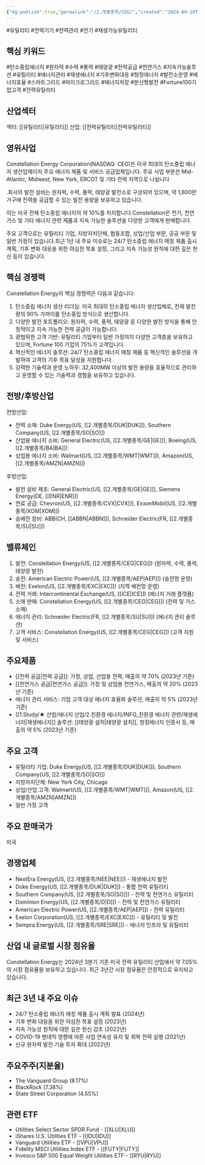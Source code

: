 ```yaml
---
{"dg-publish":true,"permalink":"/2.개별종목/CEG/","created":"2024-09-10T10:32:01.820+09:00","updated":"2025-07-29T21:37:04.466+09:00"}
---
```


#유틸리티  #전력기기 #전력관리 #전기 
#재생가능유틸리티


## 핵심 키워드

#탄소중립에너지 #원자력 #수력 #풍력 #태양광 #전력공급 #천연가스 #지속가능솔루션 #유틸리티 #에너지관리 #재생에너지 #기후변화대응 #청정에너지 #발전소운영 #에너지효율 #스마트그리드 #마이크로그리드 #에너지저장 #분산형발전 #Fortune100기업고객 #전력유틸리티 

## 산업섹터

섹터: [[유틸리티\|유틸리티]]
산업: [[전력유틸리티\|전력유틸리티]]

## 영위사업

Constellation Energy Corporation(NASDAQ: CEG)은 미국 최대의 탄소중립 에너지 생산업체이자 주요 에너지 제품 및 서비스 공급업체입니다. 주요 사업 부문은 Mid-Atlantic, Midwest, New York, ERCOT 및 기타 전력 지역으로 나뉩니다

.회사의 발전 설비는 원자력, 수력, 풍력, 태양광 발전소로 구성되어 있으며, 약 1,600만 가구에 전력을 공급할 수 있는 발전 용량을 보유하고 있습니다. 

이는 미국 전체 탄소중립 에너지의 약 10%를 차지합니다.Constellation은 전기, 천연가스 및 기타 에너지 관련 제품과 지속 가능한 솔루션을 다양한 고객에게 판매합니다. 

주요 고객으로는 유틸리티 기업, 지방자치단체, 협동조합, 상업/산업 부문, 공공 부문 및 일반 가정이 있습니다.최근 1년 내 주요 이슈로는 24/7 탄소중립 에너지 매칭 제품 출시 계획, 기후 변화 대응을 위한 야심찬 목표 설정, 그리고 지속 가능성 원칙에 대한 깊은 헌신 등이 있습니다.

## 핵심 경쟁력

Constellation Energy의 핵심 경쟁력은 다음과 같습니다:

1. 탄소중립 에너지 생산 리더십: 미국 최대의 탄소중립 에너지 생산업체로, 전체 발전량의 90% 가까이를 탄소중립 방식으로 생산합니다.
2. 다양한 발전 포트폴리오: 원자력, 수력, 풍력, 태양광 등 다양한 발전 방식을 통해 안정적이고 지속 가능한 전력 공급이 가능합니다.
3. 광범위한 고객 기반: 유틸리티 기업부터 일반 가정까지 다양한 고객층을 보유하고 있으며, Fortune 100 기업의 75%가 고객입니다.
4. 혁신적인 에너지 솔루션: 24/7 탄소중립 에너지 매칭 제품 등 혁신적인 솔루션을 개발하여 고객의 기후 목표 달성을 지원합니다.
5. 강력한 기술력과 운영 노하우: 32,400MW 이상의 발전 용량을 효율적으로 관리하고 운영할 수 있는 기술력과 경험을 보유하고 있습니다.

## 전방/후방산업

전방산업:

- 전력 소매: Duke Energy(US, [[2.개별종목/DUK\|DUK]]), Southern Company(US, [[2.개별종목/SO\|SO]])
- 산업용 에너지 소비: General Electric(US, [[2.개별종목/GE\|GE]]), Boeing(US, [[2.개별종목/BA\|BA]])
- 상업용 에너지 소비: Walmart(US, [[2.개별종목/WMT\|WMT]]), Amazon(US, [[2.개별종목/AMZN\|AMZN]])

후방산업:

- 발전 설비 제조: General Electric(US, [[2.개별종목/GE\|GE]]), Siemens Energy(DE, [[ENR\|ENR]])
- 연료 공급: Chevron(US, [[2.개별종목/CVX\|CVX]]), ExxonMobil(US, [[2.개별종목/XOM\|XOM]])
- 송배전 장비: ABB(CH, [[ABBN\|ABBN]]), Schneider Electric(FR, [[2.개별종목/SU\|SU]])

## 밸류체인

1. 발전: Constellation Energy(US, [[2.개별종목/CEG\|CEG]]) (원자력, 수력, 풍력, 태양광 발전)
2. 송전: American Electric Power(US, [[2.개별종목/AEP\|AEP]]) (송전망 운영)
3. 배전: Exelon(US, [[2.개별종목/EXC\|EXC]]) (지역 배전망 운영)
4. 전력 거래: Intercontinental Exchange(US, [[ICE\|ICE]]) (에너지 거래 플랫폼)
5. 소매 판매: Constellation Energy(US, [[2.개별종목/CEG\|CEG]]) (전력 및 가스 소매)
6. 에너지 관리: Schneider Electric(FR, [[2.개별종목/SU\|SU]]) (에너지 관리 솔루션)
7. 고객 서비스: Constellation Energy(US, [[2.개별종목/CEG\|CEG]]) (고객 지원 및 서비스)

## 주요제품

- [[전력 공급\|전력 공급]]: 가정, 상업, 산업용 전력, 매출의 약 70% (2023년 기준)
- [[천연가스 공급\|천연가스 공급]]: 가정 및 상업용 천연가스, 매출의 약 20% (2023년 기준)
- 에너지 관리 서비스: 기업 고객 대상 에너지 효율화 솔루션, 매출의 약 5% (2023년 기준)
- [[1.Study/★ 산업/에너지 산업/2.친환경 에너지/INFO_친환경 에너지 관련/재생에너지\|재생에너지]] 솔루션: [[태양광 설치\|태양광 설치]], 청정에너지 인증서 등, 매출의 약 5% (2023년 기준)

## 주요 고객

- 유틸리티 기업: Duke Energy(US, [[2.개별종목/DUK\|DUK]]), Southern Company(US, [[2.개별종목/SO\|SO]])
- 지방자치단체: New York City, Chicago
- 상업/산업 고객: Walmart(US, [[2.개별종목/WMT\|WMT]]), Amazon(US, [[2.개별종목/AMZN\|AMZN]])
- 일반 가정 고객

## 주요 판매국가

미국

## 경쟁업체

- NextEra Energy(US, [[2.개별종목/NEE\|NEE]]) - 재생에너지 발전
- Duke Energy(US, [[2.개별종목/DUK\|DUK]]) - 통합 전력 유틸리티
- Southern Company(US, [[2.개별종목/SO\|SO]]) - 전력 및 천연가스 유틸리티
- Dominion Energy(US, [[2.개별종목/D\|D]]) - 전력 및 천연가스 유틸리티
- American Electric Power(US, [[2.개별종목/AEP\|AEP]]) - 전력 유틸리티
- Exelon Corporation(US, [[2.개별종목/EXC\|EXC]]) - 유틸리티 및 발전
- Sempra Energy(US, [[2.개별종목/SRE\|SRE]]) - 에너지 인프라 및 유틸리티

## 산업 내 글로벌 시장 점유율

Constellation Energy는 2024년 3분기 기준 미국 전력 유틸리티 산업에서 약 7.05%의 시장 점유율을 보유하고 있습니다. 최근 3년간 시장 점유율은 안정적으로 유지되고 있습니다.

## 최근 3년 내 주요 이슈

- 24/7 탄소중립 에너지 매칭 제품 출시 계획 발표 (2024년)
- 기후 변화 대응을 위한 야심찬 목표 설정 (2023년)
- 지속 가능성 원칙에 대한 깊은 헌신 강조 (2022년)
- COVID-19 팬데믹 영향에 따른 사업 연속성 유지 및 회복 전략 실행 (2021년)
- 신규 원자력 발전 기술 투자 확대 (2022년)

## 주요주주(지분율)

- The Vanguard Group (8.17%)
- BlackRock (7.38%)
- State Street Corporation (4.55%)

## 관련 ETF

- Utilities Select Sector SPDR Fund - [[XLU\|XLU]]
- iShares U.S. Utilities ETF - [[IDU\|IDU]]
- Vanguard Utilities ETF - [[VPU\|VPU]]
- Fidelity MSCI Utilities Index ETF - [[FUTY\|FUTY]]
- Invesco S&P 500 Equal Weight Utilities ETF - [[RYU\|RYU]]